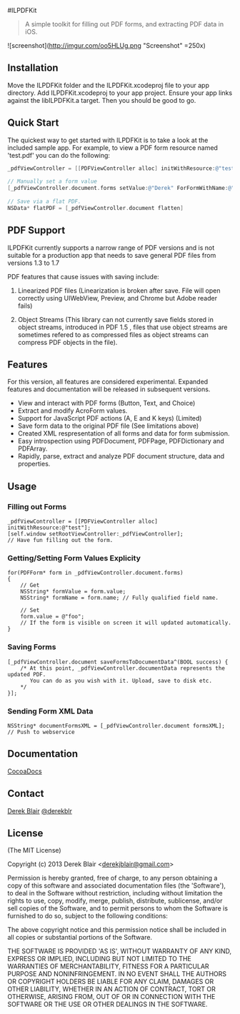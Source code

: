 #ILPDFKit

> A simple toolkit for filling out PDF forms, and extracting PDF data in iOS.


![screenshot](http://imgur.com/oo5HLUg.png "Screenshot" =250x)

## Installation

   Move the ILPDFKit folder and the ILPDFKit.xcodeproj file to your app directory. Add ILPDFKit.xcodeproj to your app project. Ensure your app links against the libILPDFKit.a target. Then you should be good to go.

## Quick Start

 The quickest way to get started with ILPDFKit is to take a look at the included sample app. For example, to view a PDF form resource named 'test.pdf' you can do the following: 
    
```objective-c
_pdfViewController = [[PDFViewController alloc] initWithResource:@"test.pdf"];
    
// Manually set a form value
[_pdfViewController.document.forms setValue:@"Derek" ForFormWithName:@"Contacts.FirstName"];
    
// Save via a flat PDF.
NSData* flatPDF = [_pdfViewController.document flatten]
```

## PDF Support 

ILPDFKit currently supports a narrow range of PDF versions and is not suitable for a production app that needs to save general PDF files from versions 1.3 to 1.7
  
 PDF features that cause issues with saving include:
  
  1. Linearized PDF files (Linearization is broken after save. File will open correctly using UIWebView, Preview, and Chrome but Adobe reader fails)
  
  2. Object Streams (This library can not currently save fields stored in object streams, introduced in PDF 1.5 , files that use object streams are sometimes refered to as compressed files as object streams can compress PDF objects in the file).
  
## Features




  For this version, all features are considered experimental. Expanded features and documentation will be released in subsequent versions.
  
  * View and interact with PDF forms (Button, Text, and Choice)
  * Extract and modify AcroForm values.
  * Support for JavaScript PDF actions (A, E and K keys) (Limited)
  * Save form data to the original PDF file (See limitations above)
  * Created XML respresentation of all forms and data for form submission.
  * Easy introspection using PDFDocument, PDFPage, PDFDictionary and PDFArray.
  * Rapidly, parse, extract and analyze PDF document structure, data and properties.
  
  
## Usage


### Filling out Forms

	_pdfViewController = [[PDFViewController alloc] initWithResource:@"test"];
	[self.window setRootViewController:_pdfViewController];
	// Have fun filling out the form.


### Getting/Setting Form Values Explicity

	for(PDFForm* form in _pdfViewController.document.forms)
	{
		// Get
		NSString* formValue = form.value;
		NSString* formName = form.name; // Fully qualified field name.
		
		// Set
		form.value = @"foo";
		// If the form is visible on screen it will updated automatically.
	}


### Saving Forms

	[_pdfViewController.document saveFormsToDocumentData^(BOOL success) {
		/* At this point, _pdfViewController.documentData represents the updated PDF.
	   	   You can do as you wish with it. Upload, save to disk etc.
		*/
	}];
	 
	
### Sending Form XML Data 

	NSString* documentFormsXML = [_pdfViewController.document formsXML];
	// Push to webservice
	


## Documentation

[CocoaDocs](http://cocoadocs.org/docsets/ILPDFKit)



## Contact


[Derek Blair](http://github.com/derekblair)
[@derekblr](https://twitter.com/derekblr)

## License

(The MIT License)

Copyright (c) 2013 Derek Blair &lt;derekjblair@gmail.com&gt;

Permission is hereby granted, free of charge, to any person obtaining
a copy of this software and associated documentation files (the
'Software'), to deal in the Software without restriction, including
without limitation the rights to use, copy, modify, merge, publish,
distribute, sublicense, and/or sell copies of the Software, and to
permit persons to whom the Software is furnished to do so, subject to
the following conditions:

The above copyright notice and this permission notice shall be
included in all copies or substantial portions of the Software.

THE SOFTWARE IS PROVIDED 'AS IS', WITHOUT WARRANTY OF ANY KIND,
EXPRESS OR IMPLIED, INCLUDING BUT NOT LIMITED TO THE WARRANTIES OF
MERCHANTABILITY, FITNESS FOR A PARTICULAR PURPOSE AND NONINFRINGEMENT.
IN NO EVENT SHALL THE AUTHORS OR COPYRIGHT HOLDERS BE LIABLE FOR ANY
CLAIM, DAMAGES OR OTHER LIABILITY, WHETHER IN AN ACTION OF CONTRACT,
TORT OR OTHERWISE, ARISING FROM, OUT OF OR IN CONNECTION WITH THE
SOFTWARE OR THE USE OR OTHER DEALINGS IN THE SOFTWARE.
